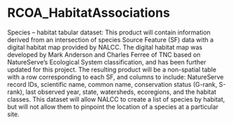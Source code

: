 # RCOA_HabitatAssociations

Species – habitat tabular dataset: This product will contain information derived from an intersection of species Source Feature (SF) data with a digital habitat map provided by NALCC. The digital habitat map was developed by Mark Anderson and Charles Ferree of TNC based on NatureServe’s Ecological System classification, and has been further updated for this project. The resulting product will be a non-spatial table with a row corresponding to each SF, and columns to include: NatureServe record IDs, scientific name, common name, conservation status (G-rank, S-rank), last observed year, state, watersheds, ecoregions, and the habitat classes. This dataset will allow NALCC to create a list of species by habitat, but will not allow them to pinpoint the location of a species at a particular site. 
